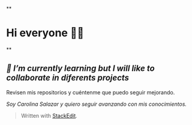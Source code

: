 **
# Hi everyone 👋🏼
**

## *🌱 I’m currently learning but I will like to collaborate in diferents projects*

Revisen mis repositorios y cuéntenme que puedo seguir mejorando.

*Soy Carolina Salazar y quiero seguir avanzando con mis conocimientos.*

> Written with [StackEdit](https://stackedit.io/).
